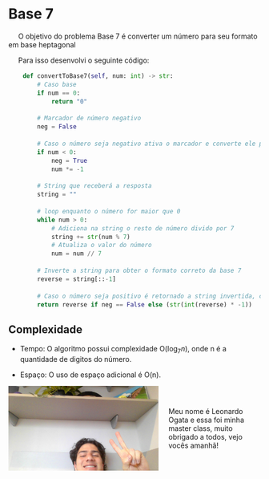 # Base 7

&nbsp;&nbsp;&nbsp;&nbsp; O objetivo do problema Base 7 é converter um número para seu formato em base heptagonal

&nbsp;&nbsp;&nbsp;&nbsp; Para isso desenvolvi o seguinte código: 

```python
    def convertToBase7(self, num: int) -> str:
        # Caso base
        if num == 0:
            return "0"

        # Marcador de número negativo
        neg = False

        # Caso o número seja negativo ativa o marcador e converte ele para positivo
        if num < 0:
            neg = True
            num *= -1
        
        # String que receberá a resposta
        string = ""

        # loop enquanto o número for maior que 0
        while num > 0:
            # Adiciona na string o resto de número divido por 7
            string += str(num % 7)
            # Atualiza o valor do número
            num = num // 7

        # Inverte a string para obter o formato correto da base 7
        reverse = string[::-1]
        
        # Caso o número seja positivo é retornado a string invertida, caso ele seja negativo é retornado a string invertidas vezes -1
        return reverse if neg == False else (str(int(reverse) * -1))
```

## Complexidade
- Tempo: O algoritmo possui complexidade O($\log_7{n}$), onde n é a quantidade de digitos do número.

- Espaço: O uso de espaço adicional é O(n).

<div style="display: flex; align-items: center; justify-content: center;">
    <img src="leoogata97.jpg" alt="leoogata" style="width: 300px; height: auto; margin-right: 20px;">
    <div>
        <p>Meu nome é Leonardo Ogata e essa foi minha master class, muito obrigado a todos, vejo vocês amanhã!</p>
    </div>
</div>
